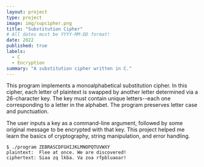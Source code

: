 ```yaml
---
layout: project
type: project
image: img/supcipher.png
title: "Substitution Cipher"
# All dates must be YYYY-MM-DD format!
date: 2022
published: true
labels:
  - C
  - Encryption
summary: "A substitution cipher written in C."
---
```

This program implements a monoalphabetical substitution cipher. In this cipher, each letter of plaintext is swapped by another letter determined via a 26-character key. The key must contain unique letters--each one corresponding to a letter in the alphabet. The program preserves letter case and punctuation.

The user inputs a key as a command-line argument, followed by some original message to be encrypted with that key. This project helped me learn the basics of cryptography, string manipulation, and error handling.

```
$ ./program ZEBRASCDFGHIJKLMNOPQTUVWXY
plaintext:  Flee at once. We are discovered!
ciphertext: Siaa zq lkba. Va zoa rfpbluaoar!
```

